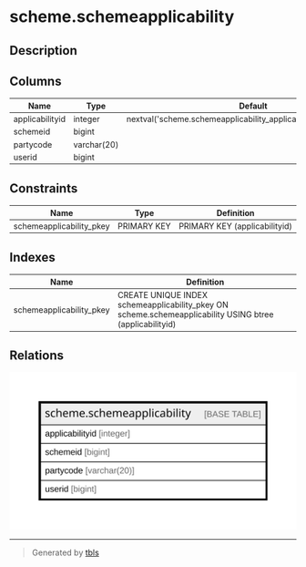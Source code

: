 # scheme.schemeapplicability

## Description

## Columns

| Name | Type | Default | Nullable | Children | Parents | Comment |
| ---- | ---- | ------- | -------- | -------- | ------- | ------- |
| applicabilityid | integer | nextval('scheme.schemeapplicability_applicabilityid_seq'::regclass) | false |  |  |  |
| schemeid | bigint |  | true |  |  |  |
| partycode | varchar(20) |  | true |  |  |  |
| userid | bigint |  | true |  |  |  |

## Constraints

| Name | Type | Definition |
| ---- | ---- | ---------- |
| schemeapplicability_pkey | PRIMARY KEY | PRIMARY KEY (applicabilityid) |

## Indexes

| Name | Definition |
| ---- | ---------- |
| schemeapplicability_pkey | CREATE UNIQUE INDEX schemeapplicability_pkey ON scheme.schemeapplicability USING btree (applicabilityid) |

## Relations

![er](scheme.schemeapplicability.svg)

---

> Generated by [tbls](https://github.com/k1LoW/tbls)
